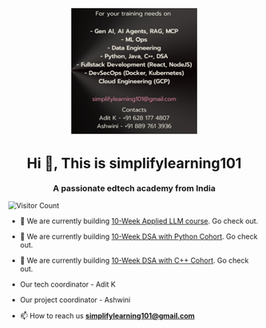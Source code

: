 
<div align="center">
  <img src="static/banner.png" alt="Banner Image" width="50%">
</div>
<h1 align="center">Hi 👋, This is simplifylearning101</h1>
<h3 align="center">A passionate edtech academy from India</h3>

![Visitor Count](https://visitor-badge.laobi.icu/badge?page_id=simplifylearning101.simplifylearning101)

- 🔭 We are currently building [10-Week Applied LLM course](https://github.com/simplifylearning101/LLM_beginner_course). Go check out.  
- 🔭 We are currently building [10-Week DSA with Python Cohort](https://github.com/simplifylearning101/dsa_with_python). Go check out.  
- 🔭 We are currently building [10-Week DSA with C++ Cohort](https://github.com/simplifylearning101/dsa_with_cpp). Go check out.  

- Our tech coordinator - Adit K
- Our project coordinator - Ashwini

- 📫 How to reach us **simplifylearning101@gmail.com**


